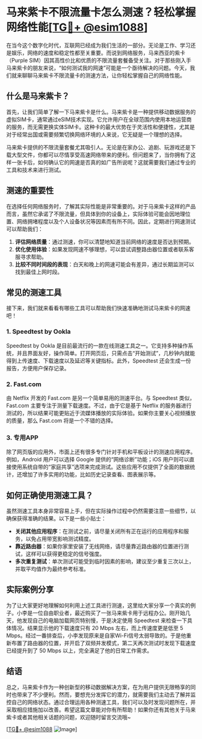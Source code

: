 # 马来紫卡不限流量卡怎么测速？轻松掌握网络性能[[TG💪+ @esim1088](https://t.me/s/esim1088)]

在当今这个数字化时代，互联网已经成为我们生活的一部分。无论是工作、学习还是娱乐，网络的速度和稳定性都至关重要。而说到网络服务，马来西亚的紫卡（Purple SIM）因其高性价比和优质的不限流量套餐备受关注。对于那些刚入手马来紫卡的朋友来说，“如何测试我的网速”可能是一个亟待解决的问题。今天，我们就来聊聊马来紫卡不限流量卡的测速方法，让你轻松掌握自己的网络性能。

## 什么是马来紫卡？

首先，让我们简单了解一下马来紫卡是什么。马来紫卡是一种提供移动数据服务的虚拟SIM卡，通常通过eSIM技术实现。它允许用户在全球范围内使用本地运营商的服务，而无需更换实体SIM卡。这种卡的最大优势在于灵活性和便捷性，尤其是对于经常出国或需要频繁切换网络环境的人来说，它无疑是一个理想的选择。

马来紫卡提供的不限流量套餐尤其吸引人。无论是在家办公、追剧、玩游戏还是下载大型文件，你都可以尽情享受高速网络带来的便利。但问题来了，当你拥有了这样一张卡后，如何确认它的网速是否真的如广告所说呢？这就需要我们通过专业的工具和技术来进行测试。

## 测速的重要性

在选择任何网络服务时，了解其实际性能是非常重要的。对于马来紫卡这样的产品而言，虽然它承诺了不限流量，但具体到你的设备上，实际体验可能会因地理位置、网络拥堵程度以及个人设备状况等因素而有所不同。因此，定期进行网速测试可以帮助我们：

1. **评估网络质量**：通过测速，你可以清楚地知道当前网络的速度是否达到预期。
2. **优化使用体验**：如果发现网速不够理想，可以尝试调整路由器位置或者联系客服寻求帮助。
3. **比较不同时间段的表现**：白天和晚上的网速可能会有差异，通过长期监测可以找到最佳上网时段。

## 常见的测速工具

接下来，我们就来看看有哪些工具可以帮助我们快速准确地测试马来紫卡的网速吧！

### 1. Speedtest by Ookla

Speedtest by Ookla 是目前最流行的一款在线测速工具之一。它支持多种操作系统，并且界面友好，操作简单。打开网页后，只需点击“开始测试”，几秒钟内就能得到上传速度、下载速度以及延迟等关键指标。此外，Speedtest 还会生成一份报告，方便用户保存记录。

### 2. Fast.com

由 Netflix 开发的 Fast.com 是另一个简单易用的测速平台。与 Speedtest 类似，Fast.com 主要专注于测量下载速度。不过，由于它是基于 Netflix 的服务器进行测试的，所以结果可能更贴近于流媒体播放的实际体验。如果你主要关心视频播放的质量，那么 Fast.com 将是一个不错的选择。

### 3. 专用APP

除了网页版的应用外，市面上还有很多专门针对手机和平板设计的测速应用程序。例如，Android 用户可以选择 Google 提供的“网络诊断”功能；iOS 用户则可以直接使用系统自带的“家庭共享”选项来完成测试。这些应用不仅提供了全面的数据统计，还增加了许多实用的功能，比如历史记录查看、图表展示等。

## 如何正确使用测速工具？

虽然测速工具本身非常容易上手，但在实际操作过程中仍然需要注意一些细节，以确保获得准确的结果。以下是一些小贴士：

- **关闭其他应用程序**：在测试之前，请尽量关闭所有正在运行的应用程序和服务，以免占用带宽影响测试精度。
- **靠近路由器**：如果你家里安装了无线网络，请尽量靠近路由器的位置进行测试，这样可以获得更稳定的信号强度。
- **多次重复测试**：单次测试可能受到临时因素的影响，建议至少重复三次以上，并取平均值作为最终参考标准。

## 实际案例分享

为了让大家更好地理解如何利用上述工具进行测速，这里给大家分享一个真实的例子。小李是一位自由职业者，最近购买了一张马来紫卡用于远程办公。刚开始几天，他发现自己的电脑加载网页特别慢，于是决定使用 Speedtest 来检查一下具体情况。结果显示他的下载速度只有 20 Mbps 左右，而上传速度更是低至 5 Mbps。经过一番排查后，小李发现原来是自家Wi-Fi信号太弱导致的。于是他重新布置了路由器的位置，并开启了双频并发模式，第二天再次测试时发现下载速度已经提升到了 50 Mbps 以上，完全满足了他的日常工作需求。

## 结语

总之，马来紫卡作为一种创新型的移动数据解决方案，在为用户提供无限畅享的同时也带来了不少便利。然而，要想充分发挥它的潜力，就需要我们主动去了解并监控自己的网络状态。通过合理运用各种测速工具，我们可以及时发现问题所在，并采取相应措施加以改善。希望这篇文章能对你有所帮助！如果你还有其他关于马来紫卡或者其他相关话题的问题，欢迎随时留言交流哦~

[[TG💪+ @esim1088](https://t.me/s/esim1088) ![Image](https://i.postimg.cc/4NQfJmqS/Snipaste-2025-05-13-00-14-12.png)]